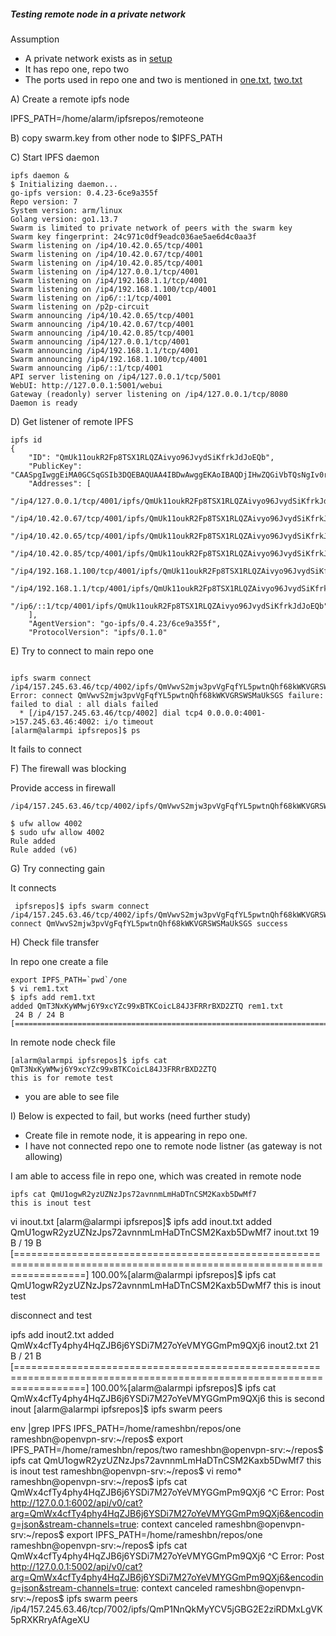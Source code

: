 ##### Testing remote node in a private network

Assumption

- A private network exists as in [setup](goipfsvalidate.md)
- It has repo one, repo two
- The ports used in repo one and two is mentioned in [one.txt](one.txt), [two.txt](two.txt)


A) Create a remote ipfs node

IPFS_PATH=/home/alarm/ipfsrepos/remoteone


B) copy swarm.key from other node to $IPFS_PATH

C) Start IPFS daemon

```
ipfs daemon &
$ Initializing daemon...
go-ipfs version: 0.4.23-6ce9a355f
Repo version: 7
System version: arm/linux
Golang version: go1.13.7
Swarm is limited to private network of peers with the swarm key
Swarm key fingerprint: 24c971c0df9eadc036ae5ae6d4c0aa3f
Swarm listening on /ip4/10.42.0.65/tcp/4001
Swarm listening on /ip4/10.42.0.67/tcp/4001
Swarm listening on /ip4/10.42.0.85/tcp/4001
Swarm listening on /ip4/127.0.0.1/tcp/4001
Swarm listening on /ip4/192.168.1.1/tcp/4001
Swarm listening on /ip4/192.168.1.100/tcp/4001
Swarm listening on /ip6/::1/tcp/4001
Swarm listening on /p2p-circuit
Swarm announcing /ip4/10.42.0.65/tcp/4001
Swarm announcing /ip4/10.42.0.67/tcp/4001
Swarm announcing /ip4/10.42.0.85/tcp/4001
Swarm announcing /ip4/127.0.0.1/tcp/4001
Swarm announcing /ip4/192.168.1.1/tcp/4001
Swarm announcing /ip4/192.168.1.100/tcp/4001
Swarm announcing /ip6/::1/tcp/4001
API server listening on /ip4/127.0.0.1/tcp/5001
WebUI: http://127.0.0.1:5001/webui
Gateway (readonly) server listening on /ip4/127.0.0.1/tcp/8080
Daemon is ready

```

D) Get listener of remote IPFS 

```
ipfs id
{
	"ID": "QmUk11oukR2Fp8TSX1RLQZAivyo96JvydSiKfrkJdJoEQb",
	"PublicKey": "CAASpgIwggEiMA0GCSqGSIb3DQEBAQUAA4IBDwAwggEKAoIBAQDjIHwZQGiVbTQsNgIv0r2pJ8GbzZizCeIG/zqYM1qAwTYcbfWU2La5IhDHmrkgF6yh7grNXtk+a8qypTNHwzuz/3Rjzc+Zn9TDNuOYapX8GuE2Fj+1ayVKFg4iGfCupPvGcZaFuS6tchDVaGPw0DuyTUrum7NlZOX4k8gaKMyfYImqDJ0VC6/WRpMSju3YStfhjHN1+r/KbR++8OiWUGkLzsUA69Ckcqd4LAIz3yGTC0wKIj5ITY2hzr/an2G1r7aHjL6qiqsHTzWGFMdd5SIFfmWl69kB3+E56H+DUmbgypW25o2o+aQnm3y6zSSOjUU50ASFCv+8D0wSal3xUgdvAgMBAAE=",
	"Addresses": [
		"/ip4/127.0.0.1/tcp/4001/ipfs/QmUk11oukR2Fp8TSX1RLQZAivyo96JvydSiKfrkJdJoEQb",
		"/ip4/10.42.0.67/tcp/4001/ipfs/QmUk11oukR2Fp8TSX1RLQZAivyo96JvydSiKfrkJdJoEQb",
		"/ip4/10.42.0.65/tcp/4001/ipfs/QmUk11oukR2Fp8TSX1RLQZAivyo96JvydSiKfrkJdJoEQb",
		"/ip4/10.42.0.85/tcp/4001/ipfs/QmUk11oukR2Fp8TSX1RLQZAivyo96JvydSiKfrkJdJoEQb",
		"/ip4/192.168.1.100/tcp/4001/ipfs/QmUk11oukR2Fp8TSX1RLQZAivyo96JvydSiKfrkJdJoEQb",
		"/ip4/192.168.1.1/tcp/4001/ipfs/QmUk11oukR2Fp8TSX1RLQZAivyo96JvydSiKfrkJdJoEQb",
		"/ip6/::1/tcp/4001/ipfs/QmUk11oukR2Fp8TSX1RLQZAivyo96JvydSiKfrkJdJoEQb"
	],
	"AgentVersion": "go-ipfs/0.4.23/6ce9a355f",
	"ProtocolVersion": "ipfs/0.1.0"
```

E) Try to connect to main repo one  

```

ipfs swarm connect /ip4/157.245.63.46/tcp/4002/ipfs/QmVwvS2mjw3pvVgFqfYL5pwtnQhf68kWKVGRSWSMaUkSGS
Error: connect QmVwvS2mjw3pvVgFqfYL5pwtnQhf68kWKVGRSWSMaUkSGS failure: failed to dial : all dials failed
  * [/ip4/157.245.63.46/tcp/4002] dial tcp4 0.0.0.0:4001->157.245.63.46:4002: i/o timeout
[alarm@alarmpi ipfsrepos]$ ps  

```
It fails to connect

F) The firewall was blocking

Provide access in firewall

```
/ip4/157.245.63.46/tcp/4002/ipfs/QmVwvS2mjw3pvVgFqfYL5pwtnQhf68kWKVGRSWSMaUkSGS

$ ufw allow 4002
$ sudo ufw allow 4002
Rule added
Rule added (v6)

```

G) Try connecting gain

It connects

```
 ipfsrepos]$ ipfs swarm connect /ip4/157.245.63.46/tcp/4002/ipfs/QmVwvS2mjw3pvVgFqfYL5pwtnQhf68kWKVGRSWSMaUkSGS
connect QmVwvS2mjw3pvVgFqfYL5pwtnQhf68kWKVGRSWSMaUkSGS success

```

H) Check file transfer


In repo one create a file

```
export IPFS_PATH=`pwd`/one
$ vi rem1.txt
$ ipfs add rem1.txt
added QmT3NxKyWMwj6Y9xcYZc99xBTKCoicL84J3FRRrBXD2ZTQ rem1.txt
 24 B / 24 B [===============================================================================================

```

In remote node check file

```
[alarm@alarmpi ipfsrepos]$ ipfs cat QmT3NxKyWMwj6Y9xcYZc99xBTKCoicL84J3FRRrBXD2ZTQ
this is for remote test

```
- you are able to see file

I) Below is expected to fail, but works (need further study)

- Create file in remote node, it is appearing in repo one.
- I have not connected repo one to remote node listner (as gateway is not allowing)

I am able to access file in repo one, which was created in remote node

```
ipfs cat QmU1ogwR2yzUZNzJps72avnnmLmHaDTnCSM2Kaxb5DwMf7
this is inout test

```



 vi inout.txt
[alarm@alarmpi ipfsrepos]$ ipfs add inout.txt 
added QmU1ogwR2yzUZNzJps72avnnmLmHaDTnCSM2Kaxb5DwMf7 inout.txt
 19 B / 19 B [========================================================================================================================] 100.00%[alarm@alarmpi ipfsrepos]$ ipfs cat QmU1ogwR2yzUZNzJps72avnnmLmHaDTnCSM2Kaxb5DwMf7
this is inout test



disconnect and test

 ipfs add inout2.txt
added QmWx4cfTy4phy4HqZJB6j6YSDi7M27oYeVMYGGmPm9QXj6 inout2.txt
 21 B / 21 B [========================================================================================================================] 100.00%[alarm@alarmpi ipfsrepos]$ ipfs cat QmWx4cfTy4phy4HqZJB6j6YSDi7M27oYeVMYGGmPm9QXj6
this is second inout
[alarm@alarmpi ipfsrepos]$ ipfs swarm peers





env |grep IPFS
IPFS_PATH=/home/rameshbn/repos/one
rameshbn@openvpn-srv:~/repos$ export IPFS_PATH=/home/rameshbn/repos/two
rameshbn@openvpn-srv:~/repos$  ipfs cat QmU1ogwR2yzUZNzJps72avnnmLmHaDTnCSM2Kaxb5DwMf7
this is inout test
rameshbn@openvpn-srv:~/repos$ vi remo*
rameshbn@openvpn-srv:~/repos$ ipfs cat QmWx4cfTy4phy4HqZJB6j6YSDi7M27oYeVMYGGmPm9QXj6
^C
Error: Post http://127.0.0.1:6002/api/v0/cat?arg=QmWx4cfTy4phy4HqZJB6j6YSDi7M27oYeVMYGGmPm9QXj6&encoding=json&stream-channels=true: context canceled
rameshbn@openvpn-srv:~/repos$ export IPFS_PATH=/home/rameshbn/repos/one
rameshbn@openvpn-srv:~/repos$ ipfs cat QmWx4cfTy4phy4HqZJB6j6YSDi7M27oYeVMYGGmPm9QXj6
^C
Error: Post http://127.0.0.1:5002/api/v0/cat?arg=QmWx4cfTy4phy4HqZJB6j6YSDi7M27oYeVMYGGmPm9QXj6&encoding=json&stream-channels=true: context canceled
rameshbn@openvpn-srv:~/repos$ ipfs swarm peers
/ip4/157.245.63.46/tcp/7002/ipfs/QmP1NnQkMyYCV5jGBG2E2ziRDMxLgVK5pRXKRryAfAgeXU

